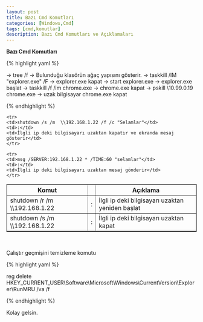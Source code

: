 ```yaml
---
layout: post
title: Bazı Cmd Komutları
categories: [Windows,Cmd]
tags: [cmd,komutlar]
description: Bazı Cmd Komutları ve Açıklamaları
---
```



**Bazı Cmd Komutları**

{% highlight yaml %}

   -> tree /f                          -> Bulunduğu klasörün ağaç yapısını gösterir.
   -> taskkill /IM "explorer.exe" /F   -> explorer.exe kapat
   -> start explorer.exe               -> explorer.exe başlat
   -> taskkill /f /im chrome.exe       -> chrome.exe kapat 
   -> pskill \\10.99.0.19 chrome.exe   -> uzak bilgisayar chrome.exe kapat

{% endhighlight %}



<table border='1'>
	<tr>
	<th>Komut</th>
	<th></th>
	<th>Açıklama</th>
	</tr>
	<tr>
	<td>shutdown /r /m \\192.168.1.22</td>
	<td>:</td>
	<td>İlgli ip deki bilgisayarı uzaktan yeniden başlat</td>
	</tr>
	<tr>
	<td>shutdown /s /m \\192.168.1.22</td>
	<td>:</td>
	<td>İlgli ip deki bilgisayarı uzaktan kapat</td>
	</tr>

	<tr>
	<td>shutdown /s /m  \\192.168.1.22 /f /c "Selamlar"</td>
	<td>:</td>
	<td>İlgli ip deki bilgisayarı uzaktan kapatır ve ekranda mesaj gösterir</td>
	</tr>

	<tr>
	<td>msg /SERVER:192.168.1.22 * /TIME:60 "selamlar"</td>
	<td>:</td>
	<td>İlgli ip deki bilgisayarı uzaktan mesaj gönderir</td>
	</tr>
</table>


<br>

Çalıştır geçmişini temizleme komutu

{% highlight yaml %}

   reg delete HKEY_CURRENT_USER\Software\Microsoft\Windows\CurrentVersion\Explorer\RunMRU /va /f

{% endhighlight %}



Kolay gelsin.

